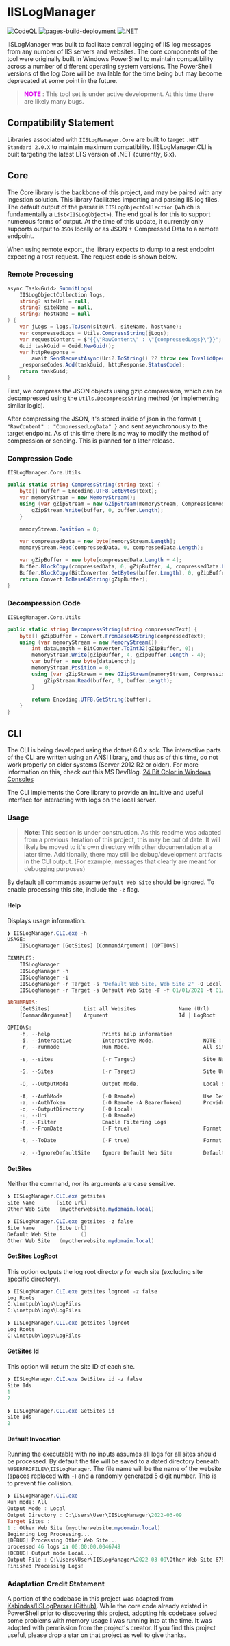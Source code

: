 # IISLogManager

[![CodeQL](https://github.com/rbleattler/IISLogManager/actions/workflows/codeql-analysis.yml/badge.svg)](https://github.com/rbleattler/IISLogManager/actions/workflows/codeql-analysis.yml)
[![pages-build-deployment](https://github.com/rbleattler/IISLogManager/actions/workflows/pages/pages-build-deployment/badge.svg)](https://github.com/rbleattler/IISLogManager/actions/workflows/pages/pages-build-deployment)
[![.NET](https://github.com/rbleattler/IISLogManager/actions/workflows/dotnet.yml/badge.svg)](https://github.com/rbleattler/IISLogManager/actions/workflows/dotnet.yml)

IISLogManager was built to facilitate central logging of IIS log messages from any number of IIS servers and websites.
The core components of the tool were originally built in Windows PowerShell to maintain compatibility across a number of
different operating system versions. The PowerShell versions of the log Core will be available for the time being but
may become deprecated at some point in the future.

> <font color="dark red">**NOTE**</font> : This tool set is under active development. At this time there are likely many bugs.

## Compatibility Statement

Libraries associated with `IISLogManager.Core` are built to target `.NET Standard 2.0.X` to maintain maximum compatibility. IISLogManager.CLI is built targeting the latest LTS version of .NET (currently, 6.x).

## Core

The Core library is the backbone of this project, and may be paired with any ingestion solution. This library
facilitates importing and parsing IIS log files. The default output of the parser is `IISLogObjectCollection`
(which is fundamentally a `List<IISLogObject>`). The end goal is for this to support numerous forms of output. At the time of this update, it currently only supports output to `JSON` locally or as JSON + Compressed Data to a remote endpoint.

When using remote export, the library expects to dump to a rest endpoint expecting a `POST` request. The request code is shown below.

### Remote Processing

```c#
async Task<Guid> SubmitLogs(
    IISLogObjectCollection logs,
    string? siteUrl = null,
    string? siteName = null,
    string? hostName = null
) {
    var jLogs = logs.ToJson(siteUrl, siteName, hostName);
    var compressedLogs = Utils.CompressString(jLogs);
    var requestContent = $"{{\"RawContent\" : \"{compressedLogs}\"}}";
    Guid taskGuid = Guid.NewGuid();
    var httpResponse =
        await SendRequestAsync(Uri?.ToString() ?? throw new InvalidOperationException(), requestContent);
    _responseCodes.Add(taskGuid, httpResponse.StatusCode);
    return taskGuid;
}
```

First, we compress the JSON objects using gzip compression, which can be decompressed using the `Utils.DecompressString` method (or implementing similar logic).

After compressing the JSON, it's stored inside of json in the format `{ "RawContent" : "CompressedLogData" }` and sent asynchronously to the target endpoint. As of this time there is no way to modify the method of compression or sending. This is planned for a later release.

### Compression Code

`IISLogManager.Core.Utils`

```c#
public static string CompressString(string text) {
    byte[] buffer = Encoding.UTF8.GetBytes(text);
    var memoryStream = new MemoryStream();
    using (var gZipStream = new GZipStream(memoryStream, CompressionMode.Compress, true)) {
        gZipStream.Write(buffer, 0, buffer.Length);
    }

    memoryStream.Position = 0;

    var compressedData = new byte[memoryStream.Length];
    memoryStream.Read(compressedData, 0, compressedData.Length);

    var gZipBuffer = new byte[compressedData.Length + 4];
    Buffer.BlockCopy(compressedData, 0, gZipBuffer, 4, compressedData.Length);
    Buffer.BlockCopy(BitConverter.GetBytes(buffer.Length), 0, gZipBuffer, 0, 4);
    return Convert.ToBase64String(gZipBuffer);
}
```

### Decompression Code

`IISLogManager.Core.Utils`

```c#
public static string DecompressString(string compressedText) {
    byte[] gZipBuffer = Convert.FromBase64String(compressedText);
    using (var memoryStream = new MemoryStream()) {
        int dataLength = BitConverter.ToInt32(gZipBuffer, 0);
        memoryStream.Write(gZipBuffer, 4, gZipBuffer.Length - 4);
        var buffer = new byte[dataLength];
        memoryStream.Position = 0;
        using (var gZipStream = new GZipStream(memoryStream, CompressionMode.Decompress)) {
            gZipStream.Read(buffer, 0, buffer.Length);
        }

        return Encoding.UTF8.GetString(buffer);
    }
}
```

## CLI

The CLI is being developed using the dotnet 6.0.x sdk. The interactive parts of the CLI are written using an ANSI
library, and thus as of this time, do not work properly on older systems (Server 2012 R2 or older). For more information
on this, check out this MS
DevBlog. [24 Bit Color in Windows Consoles](https://devblogs.microsoft.com/commandline/24-bit-color-in-the-windows-console/)

The CLI implements the Core library to provide an intuitive and useful interface for interacting with logs on the local
server.

### Usage

> **Note**: This section is under construction. As this readme was adapted from a previous iteration of this project, this may be out of date. It will likely be moved to it's own directory with other documentation at a later time. Additionally, there may still be debug/development artifacts in the CLI output. (For example, messages that clearly are meant for debugging purposes)

By default all commands assume `Default Web Site` should be ignored. To enable processing this site, include the `-z` flag.

#### Help

Displays usage information.

```PowerShell
❯ IISLogManager.CLI.exe -h
USAGE:
    IISLogManager [GetSites] [CommandArgument] [OPTIONS]

EXAMPLES:
    IISLogManager
    IISLogManager -h
    IISLogManager -i
    IISLogManager -r Target -s "Default Web Site, Web Site 2" -O Local -o C:\Test
    IISLogManager -r Target -s Default Web Site -F -f 01/01/2021 -t 01/01/2022

ARGUMENTS:
    [GetSites]           List all Websites              Name (Url)
    [CommandArgument]    Argument                       Id | LogRoot

OPTIONS:
    -h, --help                 Prints help information
    -i, --interactive          Interactive Mode.                NOTE :  DISABLES ALL OTHER COMMAND LINE OPTIONS
    -r, --runmode              Run Mode.                        All sites / Target sites

    -s, --sites                (-r Target)                      Site Names      'a.com,b.com'

    -S, --Sites                (-r Target)                      Site Urls       'a.com,b.com'

    -O, --OutputMode           Output Mode.                     Local disk / Remote endpoint

    -A, --AuthMode             (-O Remote)                      Use DefaultCredentials or provide a BearerToken
    -a, --AuthToken            (-O Remote -A BearerToken)       Provide a BearerToken (Excluide "Bearer ")
    -o, --OutputDirectory      (-O Local)
    -u, --Uri                  (-O Remote)
    -F, --Filter               Enable Filtering Logs
    -f, --FromDate             (-F true)                        Format: "MM/dd/yyyy"

    -t, --ToDate               (-F true)                        Format: "MM/dd/yyyy"

    -z, --IgnoreDefaultSite    Ignore Default Web Site          Default : true                           
```

#### GetSites

Neither the command, nor its arguments are case sensitive.

```PowerShell
❯ IISLogManager.CLI.exe getsites
Site Name       (Site Url)
Other Web Site   (myotherwebsite.mydomain.local)

❯ IISLogManager.CLI.exe getsites -z false
Site Name       (Site Url)
Default Web Site        ()
Other Web Site   (myotherwebsite.mydomain.local)
```

#### GetSites LogRoot

This option outputs the log root directory for each site (excluding site specific directory).

```PowerShell
❯ IISLogManager.CLI.exe getsites logroot -z false
Log Roots
C:\inetpub\logs\LogFiles
C:\inetpub\logs\LogFiles

❯ IISLogManager.CLI.exe getsites logroot
Log Roots
C:\inetpub\logs\LogFiles
```

#### GetSites Id

This option will return the site ID of each site. 

```PowerShell
❯ IISLogManager.CLI.exe GetSites id -z false
Site Ids
1
2

❯ IISLogManager.CLI.exe GetSites id
Site Ids
2

```

#### Default Invocation

Running the executable with no inputs assumes all logs for all sites should be processed. By default the file will be saved to a dated directory beneath `%USERPROFILE%\IISLogManager`. The file name will be the name of the website (spaces replaced with `-`) and a randomly generated 5 digit number. This is to prevent file collision.

```PowerShell
❯ IISLogManager.CLI.exe
Run mode: All
Output Mode : Local
Output Directory : C:\Users\User\IISLogManager\2022-03-09
Target Sites :
1 : Other Web Site (myotherwebsite.mydomain.local)
Beginning Log Processing...
[DEBUG] Processing Other Web Site...
processed 46 logs in 00:00:00.0046749
[DEBUG] Output mode Local...
Output File : C:\Users\User\IISLogManager\2022-03-09\Other-Web-Site-67560
Finished Processing Logs!
```

### Adaptation Credit Statement

A portion of the codebase in this project was adapted
from [Kabindas/IISLogParser (Github)](https://github.com/Kabindas/IISLogParser). While the core code already existed in PowerShell prior to discovering this project, adopting his codebase solved some problems with memory usage I was running into at the time. It was adopted with permission from the project's creator. If you find this project useful, please drop a star on that project as well to give thanks.
